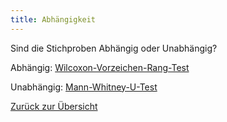 ```yaml
---
title: Abhängigkeit
---
```


Sind die Stichproben Abhängig oder Unabhängig?

Abhängig:
[Wilcoxon-Vorzeichen-Rang-Test](/wilcoxon-vorzeichen-rang-test)

Unabhängig:
[Mann-Whitney-U-Test](/mann-whitney-u-test)

[Zurück zur Übersicht](/stichprobenanzahl-robuste)
